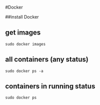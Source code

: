 #Docker

##install Docker



## get images

```
sudo docker images
```

## all containers (any status)
```
sudo docker ps -a
```

## containers in running status

```
sudo docker ps
```
